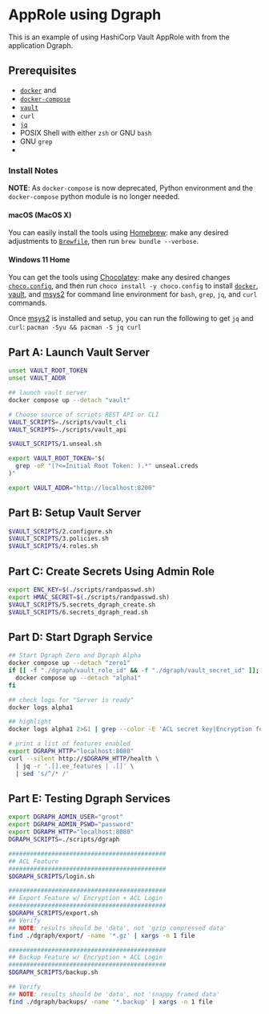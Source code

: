 # AppRole using Dgraph

This is an example of using HashiCorp Vault AppRole with from the application Dgraph.

## Prerequisites

* [`docker`](https://docs.docker.com/engine/reference/commandline/cli/) and
* [`docker-compose`](https://docs.docker.com/compose/)
* [`vault`](https://www.vaultproject.io/)
* `curl`
* [`jq`](https://stedolan.github.io/jq/)
* POSIX Shell with either `zsh` or GNU `bash`
* GNU `grep`
* 

### Install Notes

**NOTE**: As `docker-compose` is now deprecated, Python environment and the `docker-compose` python module is no longer needed.

#### macOS (MacOS X)

You can easily install the tools using [Homebrew](https://brew.sh/): make any desired adjustments to [`Brewfile`](Brewfile), then run `brew bundle --verbose`.

#### Windows 11 Home

You can get the tools using [Chocolatey](https://chocolatey.org/): make any desired changes [`choco.config`](choco.config), and then run `choco install -y choco.config` to install [`docker`](https://docs.docker.com/docker-for-windows/install/), [vault](https://www.vaultproject.io/), and [msys2](https://www.msys2.org/) for command line environment for `bash`, `grep`, `jq`, and `curl` commands.  

Once [msys2](https://www.msys2.org/) is installed and setup, you can run the following to get `jq` and `curl`: `pacman -Syu && pacman -S jq curl`

## Part A: Launch Vault Server

```bash
unset VAULT_ROOT_TOKEN
unset VAULT_ADDR

## launch vault server
docker compose up --detach "vault"

# Choose source of scripts REST API or CLI
VAULT_SCRIPTS=./scripts/vault_cli
VAULT_SCRIPTS=./scripts/vault_api 

$VAULT_SCRIPTS/1.unseal.sh

export VAULT_ROOT_TOKEN="$(
  grep -oP "(?<=Initial Root Token: ).*" unseal.creds
)"

export VAULT_ADDR="http://localhost:8200"


```

## Part B: Setup Vault Server

```bash
$VAULT_SCRIPTS/2.configure.sh
$VAULT_SCRIPTS/3.policies.sh
$VAULT_SCRIPTS/4.roles.sh
```

## Part C: Create Secrets Using Admin Role

```bash
export ENC_KEY=$(./scripts/randpasswd.sh)
export HMAC_SECRET=$(./scripts/randpasswd.sh)
$VAULT_SCRIPTS/5.secrets_dgraph_create.sh
$VAULT_SCRIPTS/6.secrets_dgraph_read.sh
```

## Part D: Start Dgraph Service

```bash
## Start Dgraph Zero and Dgraph Alpha
docker compose up --detach "zero1"
if [[ -f "./dgraph/vault_role_id" && -f "./dgraph/vault_secret_id" ]]; then
  docker compose up --detach "alpha1"
fi

## check logs for "Server is ready"
docker logs alpha1

## highlight
docker logs alpha1 2>&1 | grep --color -E 'ACL secret key|Encryption feature|$'

# print a list of features enabled
export DGRAPH_HTTP="localhost:8080"
curl --silent http://$DGRAPH_HTTP/health \
  | jq -r '.[].ee_features | .[]' \
  | sed 's/^/* /'
```

## Part E: Testing Dgraph Services

```bash
export DGRAPH_ADMIN_USER="groot"
export DGRAPH_ADMIN_PSWD="password"
export DGRAPH_HTTP="localhost:8080"
DGRAPH_SCRIPTS=./scripts/dgraph

############################################
## ACL Feature
############################################
$DGRAPH_SCRIPTS/login.sh

############################################
## Export Feature w/ Encryption + ACL Login
############################################
$DGRAPH_SCRIPTS/export.sh
## Verify
## NOTE: results should be 'data', not 'gzip compressed data'
find ./dgraph/export/ -name '*.gz' | xargs -n 1 file

############################################
## Backup Feature w/ Encryption + ACL Login
############################################
$DGRAPH_SCRIPTS/backup.sh

## Verify
## NOTE: results should be 'data', not 'snappy framed data'
find ./dgraph/backups/ -name '*.backup' | xargs -n 1 file  
```
